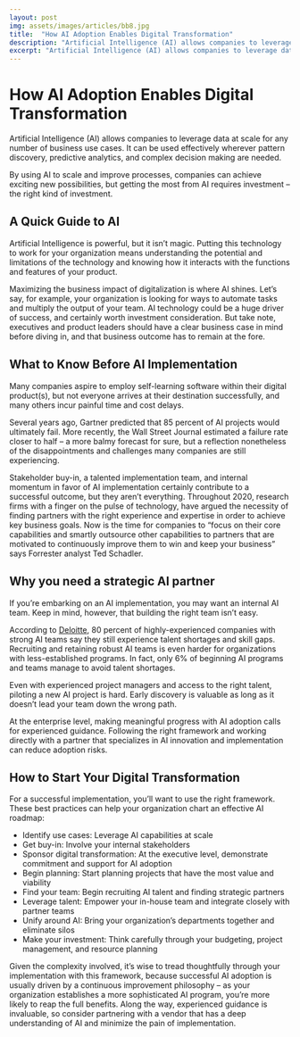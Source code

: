 ```yaml
---
layout: post
img: assets/images/articles/bb8.jpg
title:  "How AI Adoption Enables Digital Transformation"
description: "Artificial Intelligence (AI) allows companies to leverage data at scale for any number of business use cases. It can be used effectively wherever pattern discovery, predictive analytics, and complex decision making are needed. "
excerpt: "Artificial Intelligence (AI) allows companies to leverage data"
---
```


# How AI Adoption Enables Digital Transformation

Artificial Intelligence (AI) allows companies to leverage data at scale for any number of business use cases. It can be used effectively wherever pattern discovery, predictive analytics, and complex decision making are needed. 

By using AI to scale and improve processes, companies can achieve exciting new possibilities, but getting the most from AI requires investment – the right kind of investment. 

## A Quick Guide to AI 

Artificial Intelligence is powerful, but it isn’t magic. Putting this technology to work for your organization means understanding the potential and limitations of the technology and knowing how it interacts with the functions and features of your product.

Maximizing the business impact of digitalization is where AI shines. Let’s say, for example, your organization is looking for ways to automate tasks and multiply the output of your team. AI technology could be a huge driver of success, and certainly worth investment consideration. But take note, executives and product leaders should have a clear business case in mind before diving in, and that business outcome has to remain at the fore.

## What to Know Before AI Implementation 

Many companies aspire to employ self-learning software within their digital product(s), but not everyone arrives at their destination successfully, and many others incur painful time and cost delays.

Several years ago, Gartner predicted that 85 percent of AI projects would ultimately fail. More recently, the Wall Street Journal estimated a failure rate closer to half – a more balmy forecast for sure, but a reflection nonetheless of the disappointments and challenges many companies are still experiencing. 

Stakeholder buy-in, a talented implementation team, and internal momentum in favor of AI implementation certainly contribute to a successful outcome, but they aren’t everything. Throughout 2020, research firms with a finger on the pulse of technology, have argued the necessity of finding partners with the right experience and expertise in order to achieve key business goals. Now is the time for companies to “focus on their core capabilities and smartly outsource other capabilities to partners that are motivated to continuously improve them to win and keep your business” says Forrester analyst Ted Schadler. 

## Why you need a strategic AI partner 

If you’re embarking on an AI implementation, you may want an internal AI team. Keep in mind, however, that building the right team isn’t easy. 

According to [Deloitte](https://www2.deloitte.com/us/en/insights/industry/technology/ai-talent-challenges-shortage.html), 80 percent of highly-experienced companies with strong AI teams say they still experience talent shortages and skill gaps. Recruiting and retaining robust AI teams is even harder for organizations with less-established programs. In fact, only 6% of beginning AI programs and teams manage to avoid talent shortages. 

Even with experienced project managers and access to the right talent, piloting a new AI project is hard. Early discovery is valuable as long as it doesn’t lead your team down the wrong path. 

At the enterprise level, making meaningful progress with AI adoption calls for experienced guidance. Following the right framework and working directly with a partner that specializes in AI innovation and implementation can reduce adoption risks. 

## How to Start Your Digital Transformation 

For a successful implementation, you’ll want to use the right framework. These best practices can help your organization chart an effective AI roadmap: 

* Identify use cases: Leverage AI capabilities at scale 
* Get buy-in: Involve your internal stakeholders
* Sponsor digital transformation: At the executive level, demonstrate commitment and support for AI adoption
* Begin planning: Start planning projects that have the most value and viability
* Find your team: Begin recruiting AI talent and finding strategic partners 
* Leverage talent: Empower your in-house team and integrate closely with partner teams
* Unify around AI: Bring your organization’s departments together and eliminate silos 
* Make your investment: Think carefully through your budgeting, project management, and resource planning

Given the complexity involved, it’s wise to tread thoughtfully through your implementation with this framework, because successful AI adoption is usually driven by a continuous improvement philosophy – as your organization establishes a more sophisticated AI program, you’re more likely to reap the full benefits. Along the way, experienced guidance is invaluable, so consider partnering with a vendor that has a deep understanding of AI and minimize the pain of implementation.
